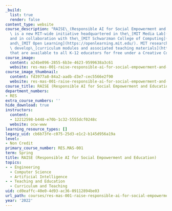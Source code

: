 ```yaml
---
_build:
  list: true
  render: false
content_type: website
course_description: "RAISE\_(Responsible AI for Social Empowerment and Education)\
  \ is a new MIT-wide initiative headquartered in the\_[MIT Media Lab](https://www.media.mit.edu/)\_\
  and in collaboration with the\_[MIT Schwarzman College of Computing](https://computing.mit.edu/)\_\
  and\_[MIT Open Learning](https://openlearning.mit.edu/). MIT researchers continually\
  \ develop\_[curriculum modules and associated teaching materials](https://raise.mit.edu/resources.html)\_\
  that are available to all K-12 educators for free under a Creative Commons license.\n"
course_image:
  content: a24be096-2855-6b3e-4623-9599638a3c61
  website: res-mas-001-raise-responsible-ai-for-social-empowerment-and-education-spring-2022
course_image_thumbnail:
  content: fd3977a8-84a2-aadb-d3e7-cec5566e2f90
  website: res-mas-001-raise-responsible-ai-for-social-empowerment-and-education-spring-2022
course_title: RAISE (Responsible AI for Social Empowerment and Education)
department_numbers:
- RES
extra_course_numbers: ''
hide_download: true
instructors:
  content:
  - 12212598-b448-e70b-1c32-5555dcf0248c
  website: ocw-www
learning_resource_types: []
legacy_uid: cb6b73fe-c075-25d3-e1c2-b145d956a19a
level:
- Non Credit
primary_course_number: RES.MAS-001
term: Spring
title: RAISE (Responsible AI for Social Empowerment and Education)
topics:
- - Engineering
  - Computer Science
  - Artificial Intelligence
- - Teaching and Education
  - Curriculum and Teaching
uid: cd0eaffc-40e0-4d93-ac36-09112894be03
url_path: courses/res-mas-001-raise-responsible-ai-for-social-empowerment-and-education-spring-2022
year: '2022'
---
```

